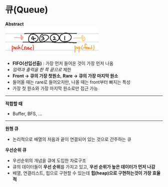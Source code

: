 # 큐(Queue)
**Abstract**  
<img width="300" src="./images/Queue.jpg">
  - **FIFO(선입선출)** : 가장 먼저 들어온 것이 가장 먼저 나옴
  - *입력과 출력을 한 쪽 끝으로* 제한
  - **Front -> 큐의 가장 첫원소**, **Rare -> 큐의 가장 마지막 원소**
  - 들어올 때는 rare로 들어오지만, 나올 때는 front부터 빠지는 특성
  - 가장 첫 원소와 가장 마지막 원소로만 접근 가능

---
**적합할 때**
  - Buffer, BFS, ...

---
**원형 큐**
  - 논리적으로 배열의 처음과 끝이 연결되어 있는 것으로 간주하는 큐

**우선순위 큐**
  - 우선순위의 개념을 큐에 도입한 자료구조
  - 큐의 데이터들이 **우선 순위**를 가지고 있고, **우선 순위가 높은 데이터가 먼저 나감**
  - 배열, 연결리스트, 힙으로 구현할 수 있는데 **힙(heap)으로 구현하는것이 가장 효율적**
